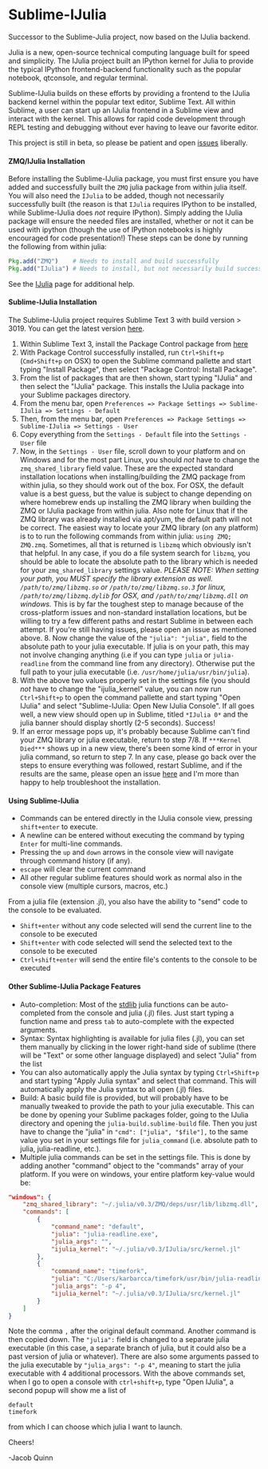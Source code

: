 Sublime-IJulia
======

Successor to the Sublime-Julia project, now based on the IJulia backend.

Julia is a new, open-source technical computing language built for speed and simplicity. The IJulia project
built an IPython kernel for Julia to provide the typical IPython frontend-backend functionality such as
the popular notebook, qtconsole, and regular terminal. 

Sublime-IJulia builds on these efforts by providing a frontend to the IJulia backend kernel within the popular text editor, Sublime Text. All within Sublime, 
a user can start up an IJulia frontend in a Sublime view and interact with the kernel. This allows for rapid 
code development through REPL testing and debugging without ever having to leave our favorite editor.

This project is still in beta, so please be patient and open [issues](https://github.com/karbarcca/Sublime-IJulia/issues) liberally.

#### ZMQ/IJulia Installation
Before installing the Sublime-IJulia package, you must first ensure you have added and successfully built the `ZMQ` julia package from within julia itself. You will also need the `IJulia` to be added, though not necessarily successfully built (the reason is that `IJulia` requires IPython to be installed, while Sublime-IJulia does *not* require IPython). Simply adding the IJulia package will ensure the needed files are installed, whether or not it can be used with ipython (though the use of IPython notebooks is highly encouraged for code presentation!) These steps can be done by running the following from within julia:
```julia
Pkg.add("ZMQ")    # Needs to install and build successfully
Pkg.add("IJulia") # Needs to install, but not necessarily build successfully
```
See the [IJulia](https://github.com/JuliaLang/IJulia.jl) page for additional help.


#### Sublime-IJulia Installation
The Sublime-IJulia project requires Sublime Text 3 with build version > 3019. You can get the latest version [here](http://www.sublimetext.com/3).


1. Within Sublime Text 3, install the Package Control package from [here](https://sublime.wbond.net/installation)
2. With Package Control successfully installed, run `Ctrl+Shift+p` (`Cmd+Shift+p` on OSX) to open the Sublime command pallette and start typing "Install Package", then select "Package Control: Install Package".
3. From the list of packages that are then shown, start typing "IJulia" and then select the "IJulia" package. This installs the IJulia package into your Sublime packages directory.
4. From the menu bar, open `Preferences => Package Settings => Sublime-IJulia => Settings - Default`
5. Then, from the menu bar, open `Preferences => Package Settings => Sublime-IJulia => Settings - User`
6. Copy everything from the `Settings - Default` file into the `Settings - User` file
7. Now, in the `Settings - User` file, scroll down to your platform and on Windows and for the most part Linux, you should *not* have to change the `zmq_shared_library` field value. These are the expected standard installation locations when installing/building the ZMQ package from within julia, so they should work out of the box. For OSX, the default value is a best guess, but the value is subject to change depending on where homebrew ends up installing the ZMQ library when building the ZMQ or IJulia package from within julia. Also note for Linux that if the ZMQ library was already installed via apt/yum, the default path will not be correct. The easiest way to locate your ZMQ library (on any platform) is to to run the following commands from within julia: `using ZMQ; ZMQ.zmq`. Sometimes, all that is returned is `libzmq` which obviously isn't that helpful. In any case, if you do a file system search for `libzmq`, you should be able to locate the absolute path to the library which is needed for your `zmq_shared_library` settings value. *PLEASE NOTE: When setting your path, you MUST specify the library extension as well. `/path/to/zmq/libzmq.so` or `/path/to/zmq/libzmq.so.3` for linux, `/path/to/zmq/libzmq.dylib` for OSX, and `/path/to/zmq/libzmq.dll` on windows.* This is by far the toughest step to manage because of the cross-platform issues and non-standard installation locations, but be willing to try a few different paths and restart Sublime in between each attempt. If you're still having issues, please open an issue as mentioned above.                                                                                                                                                                                                                                                                                                                                                                                                                                                                                                                                                                                                                                                                                                                                                                                                                                                                                                                                                                                                                                                                                                                                                                                             8. Now change the value of the `"julia": "julia",` field to the absolute path to your julia executable. If julia is on your path, this may not involve changing anything (i.e if you can type `julia` or `julia-readline` from the command line from any directory). Otherwise put the full path to your julia executable (i.e. `/usr/home/julia/usr/bin/julia`).
9. With the above two values properly set in the settings file (you should *not* have to change the "ijulia_kernel" value, you can now run `Ctrl+Shift+p` to open the command pallette and start typing "Open IJulia" and select "Sublime-IJulia: Open New IJulia Console". If all goes well, a new view should open up in Sublime, titled `*IJulia 0*` and the julia banner should display shortly (2-5 seconds). Success!
10. If an error message pops up, it's probably because Sublime can't find your ZMQ library or julia executable, return to step 7/8. If `***Kernel Died***` shows up in a new view, there's been some kind of error in your julia command, so return to step 7. In any case, please go back over the steps to ensure everything was followed, restart Sublime, and if the results are the same, please open an issue [here](https://github.com/karbarcca/Sublime-IJulia/issues) and I'm more than happy to help troubleshoot the installation.

#### Using Sublime-IJulia
* Commands can be entered directly in the IJulia console view, pressing `shift+enter` to execute. 
* A newline can be entered without executing the command by typing `Enter` for multi-line commands.
* Pressing the `up` and `down` arrows in the console view will navigate through command history (if any).
* `escape` will clear the current command
* All other regular sublime features should work as normal also in the console view (multiple cursors, macros, etc.)


From a julia file (extension .jl), you also have the ability to "send" code to the console to be evaluated. 
* `Shift+enter` without any code selected will send the current line to the console to be executed
* `Shift+enter` with code selected will send the selected text to the console to be executed
* `Ctrl+shift+enter` will send the entire file's contents to the console to be executed

#### Other Sublime-IJulia Package Features
* Auto-completion: Most of the [stdlib](http://docs.julialang.org/en/latest/stdlib/base/#) julia functions can be auto-completed from the console and julia (.jl) files. Just start typing a function name and press `tab` to auto-complete with the expected arguments.
* Syntax: Syntax highlighting is available for julia files (.jl), you can set them manually by clicking in the lower right-hand side of sublime (there will be "Text" or some other language displayed) and select "Julia" from the list
* You can also automatically apply the Julia syntax by typing `Ctrl+Shift+p` and start typing "Apply Julia syntax" and select that command. This will automatically apply the Julia syntax to all open (.jl) files.
* Build: A basic build file is provided, but will probably have to be manually tweaked to provide the path to your julia executable. This can be done by opening your Sublime packages folder, going to the IJulia directory and opening the `julia-build.sublime-build` file. Then you just have to change the "julia" in `"cmd": ["julia", "$file"],` to the same value you set in your settings file for `julia_command` (i.e. absolute path to julia, julia-readline, etc.). 
* Multiple julia commands can be set in the settings file. This is done by adding another "command" object to the "commands" array of your platform. If you were on windows, your entire platform key-value would be:

```json
"windows": {
    "zmq_shared_library": "~/.julia/v0.3/ZMQ/deps/usr/lib/libzmq.dll",
    "commands": [
        {
            "command_name": "default",
            "julia": "julia-readline.exe",
            "julia_args": "",
            "ijulia_kernel": "~/.julia/v0.3/IJulia/src/kernel.jl"
        },
        {
            "command_name": "timefork",
            "julia": "C:/Users/karbarcca/timefork/usr/bin/julia-readline.exe",
            "julia_args": "-p 4",
            "ijulia_kernel": "~/.julia/v0.3/IJulia/src/kernel.jl"
        }
    ]
}
```
Note the comma `,` after the original default command. Another command is then copied down. The `"julia":` field is changed to a separate julia executable (in this case, a separate branch of julia, but it could also be a past version of julia or whatever). There are also some arguments passed to the julia executable by `"julia_args": "-p 4"`, meaning to start the julia executable with 4 additional processors. With the above commands set, when I go to open a console with `ctrl+shift+p`, type "Open IJulia", a second popup will show me a list of

```
default
timefork
```
from which I can choose which julia I want to launch. 

Cheers!

-Jacob Quinn
